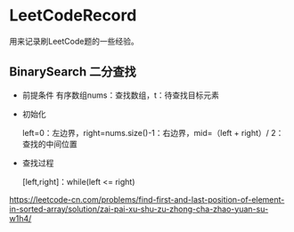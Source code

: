 # LeetCodeRecord
用来记录刷LeetCode题的一些经验。

## BinarySearch 二分查找
- 前提条件
    有序数组nums：查找数组，t：待查找目标元素
- 初始化

  left=0：左边界，right=nums.size()-1：右边界，mid=（left + right）/ 2：查找的中间位置
- 查找过程

  \[left,right\]：while(left <= right)

https://leetcode-cn.com/problems/find-first-and-last-position-of-element-in-sorted-array/solution/zai-pai-xu-shu-zu-zhong-cha-zhao-yuan-su-w1h4/
